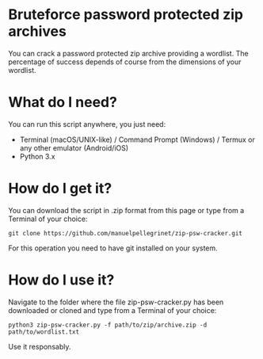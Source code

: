 # Bruteforce password protected zip archives
You can crack a password protected zip archive providing a wordlist. 
The percentage of success depends of course from the dimensions of your wordlist.

# What do I need?
You can run this script anywhere, you just need:
- Terminal (macOS/UNIX-like) / Command Prompt (Windows) / Termux or any other emulator (Android/iOS)
- Python 3.x 

# How do I get it?
You can download the script in .zip format from this page or type from a Terminal of your choice: 

<pre><code>git clone https://github.com/manuelpellegrinet/zip-psw-cracker.git</code></pre>

For this operation you need to have git installed on your system.

# How do I use it?
Navigate to the folder where the file zip-psw-cracker.py has been downloaded or cloned and type from a Terminal of your choice: 

<pre><code>python3 zip-psw-cracker.py -f path/to/zip/archive.zip -d path/to/wordlist.txt</code></pre>

Use it responsably.
